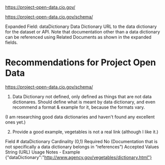 
https://project-open-data.cio.gov/


https://project-open-data.cio.gov/schema/

Expanded Field: 
dataDictionary  Data Dictionary URL to the data dictionary for the dataset or API. Note that documentation other than a data dictionary can be referenced using Related Documents as shown in the expanded fields.



# Recommendations for Project Open Data
https://project-open-data.cio.gov/schema/

1. Data Dictionary not defined, only defined as things that are not data dictionares.
Should define what is meant by data dictionary, and even recommend a format & example for it, because the formats vary.

(I am researching good data dictionaries and haven't found any excellent ones yet.)


2. Provide a good example, vegetables is not a real link (although I like it.)

Field # dataDictionary
Cardinality (0,1)
Required  No (Documentation that is not specifically a data dictionary belongs in “references”)
Accepted Values String (URL)
Usage Notes -
Example {"dataDictionary":"http://www.agency.gov/vegetables/dictionary.html"}